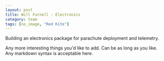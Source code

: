 ```yaml
---
layout: post
title: Will Furnell - Electronics
category: team 
tags: [no_image, "Red Kite"]
---
```


Building an electronics package for parachute deployment and telemetry.

Any more interesting things you'd like to add. Can be as long as you like. Any markdown syntax is acceptable here.